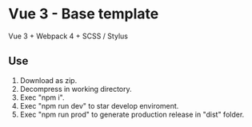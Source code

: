 # Vue 3 - Base template
Vue 3 + Webpack 4 + SCSS / Stylus

## Use
1. Download as zip.
2. Decompress in working directory.
3. Exec "npm i".
4. Exec "npm run dev" to star develop enviroment.
5. Exec "npm run prod" to generate production release in "dist" folder. 

